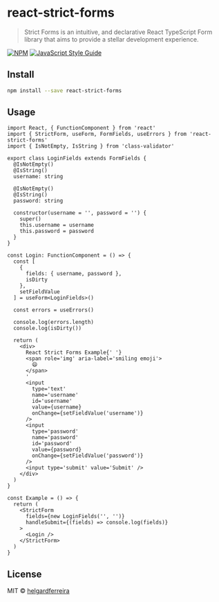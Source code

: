 # react-strict-forms

> Strict Forms is an intuitive, and declarative React TypeScript Form library that aims to provide a stellar development experience.

[![NPM](https://img.shields.io/npm/v/react-strict-forms.svg)](https://www.npmjs.com/package/react-strict-forms) [![JavaScript Style Guide](https://img.shields.io/badge/code_style-standard-brightgreen.svg)](https://standardjs.com)

## Install

```bash
npm install --save react-strict-forms
```

## Usage

```tsx
import React, { FunctionComponent } from 'react'
import { StrictForm, useForm, FormFields, useErrors } from 'react-strict-forms'
import { IsNotEmpty, IsString } from 'class-validator'

export class LoginFields extends FormFields {
  @IsNotEmpty()
  @IsString()
  username: string

  @IsNotEmpty()
  @IsString()
  password: string

  constructor(username = '', password = '') {
    super()
    this.username = username
    this.password = password
  }
}

const Login: FunctionComponent = () => {
  const [
    {
      fields: { username, password },
      isDirty
    },
    setFieldValue
  ] = useForm<LoginFields>()

  const errors = useErrors()

  console.log(errors.length)
  console.log(isDirty())

  return (
    <div>
      React Strict Forms Example{' '}
      <span role='img' aria-label='smiling emoji'>
        😄
      </span>
      '
      <input
        type='text'
        name='username'
        id='username'
        value={username}
        onChange={setFieldValue('username')}
      />
      <input
        type='password'
        name='password'
        id='password'
        value={password}
        onChange={setFieldValue('password')}
      />
      <input type='submit' value='Submit' />
    </div>
  )
}

const Example = () => {
  return (
    <StrictForm
      fields={new LoginFields('', '')}
      handleSubmit={(fields) => console.log(fields)}
    >
      <Login />
    </StrictForm>
  )
}
```

## License

MIT © [helgardferreira](https://github.com/helgardferreira)
